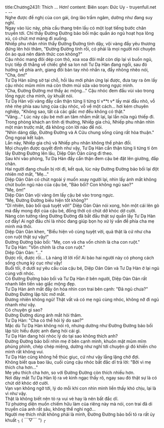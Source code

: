 title:Chương2431: Thích ... Hơn!
content:
Biên soạn: Đức Uy - truyenfull.net<br>- --<br>Nghe được đề nghị của con gái, ông lão trầm ngâm, dường như đang suy nghĩ.<br>Ngay vào lúc này, phía cầu thang trên lầu có một loạt tiếng bước chân truyền tới. Chỉ thấy Đường Đường bảo bối mặc quần áo ngủ hoạt họa lông xù, có chút mơ màng đi xuống.<br>Nhiếp phu nhân nhìn thấy Đường Đường tỉnh dậy, vội vàng đầy yêu thương đứng lên hỏi thăm, "Đường Đường tỉnh rồi, có phải là mọi người nói chuyện ồn ào quá nên đánh thức con không?"<br>Cậu nhóc mang đôi dép con thỏ, xoa xoa đôi mắt còn díp lại vì buồn ngủ, trực tiếp đi thẳng về chiếc ghế sa lon nơi Tư Dạ Hàn đang ngồi, sau đó hướng về phía anh, giang đôi bàn tay nhỏ nhắn ra, đầy nhõng nhẽo nói, "Cha, ôm!"<br>Tư Dạ Hàn sững sờ tại chỗ, hồi lâu mới phản ứng lại được, đưa tay ra ôm lấy cậu nhóc mũm mĩm má còn thơm mùi sữa vào trong ngực mình.<br>"Cha, Đường Đường mơ thấy ác mộng..." Cậu nhóc đem đầu vùi vào trong lồng ngực cha mình, ủy khuất nói.<br>Tư Dạ Hàn vội vàng đầy cẩn thận từng li từng tí v**t v* lấy mái đầu nhỏ, vỗ nhè nhẹ phía sau lưng của cậu nhóc, vỗ về một cách... hơi kém chuyên nghiệp, "Không sao, tất cả các giấc mơ đều không có thật."<br>"Vâng..." Lúc này cậu bé mới an tâm nhắm mắt lại, lại lần nữa ngủ thiếp đi.<br>Trong phòng khách an tĩnh dị thường, Nhiếp gia chủ, Nhiếp phu nhân nhìn một màn trước mắt, đã không còn lời nào để nói.<br>"Nhìn dáng dấp, Đường Đường và A Cửu chung sống cũng rất hòa thuận." Ông ngoại kết luận.<br>Lần này, Nhiếp gia chủ và Nhiếp phu nhân không thể phản đối.<br>Mọi chuyện được quyết định như vậy, Tư Dạ Hàn cẩn thận từng li từng tí ôm lấy Đường Đường lên lầu, Diệp Oản Oản cũng đi theo.<br>Sau khi vào phòng, Tư Dạ Hàn đầy cẩn thận đem cậu bé đặt lên giường, đắp chăn.<br>Hai người đang chuẩn bị rời đi, kết quả, lúc này Đường Đường bảo bối lại đột nhiên mở mắt, "Mẹ..."<br>Diệp Oản Oản có chút ngoài ý muốn xoay người lại, nhìn lấy ánh mắt không chút buồn ngủ nào của cậu bé, "Bảo bối? Con không ngủ sao?"<br>"Mẹ, ôm!"<br>Diệp Oản Oản vội vàng ôm lấy cậu bé vào trong ngực.<br>"Mẹ, Đường Đường biểu hiện tốt không?"<br>"Dĩ nhiên, bảo bối quá tuyệt vời!" Diệp Oản Oản nói xong, hôn một cái lên gò má đầy mong đợi của cậu bé, đồng thời có chút dở khóc dở cười.<br>Nàng còn tưởng rằng Đường Đường đã bắt đầu thật sự quấn lấy Tư Dạ Hàn cơ đấy! Ai ngờ đâu chỉ là nhóc đang giúp bọn họ xử lý vấn đề phía cha mẹ mình mà thôi.<br>Diệp Oản Oản khen, "Biểu hiện vô cùng tuyệt vời, quả thật là cứ như cha con ruột thật sự vậy!"<br>Đường Đường bảo bối: "Mẹ, con và cha vốn chính là cha con ruột."<br>Tư Dạ Hàn: "Vốn chính là cha con ruột."<br>Diệp Oản Oản: "..."<br>Được rồi, được rồi... Là nàng lỡ lời rồi! Ai bảo hai người này có phong cách sống chung kỳ cục như vậy!<br>Buổi tối, ở dưới sự yêu cầu của cậu bé, Diệp Oản Oản và Tư Dạ Hàn ở lại ngủ cùng với nhóc.<br>Có Đường Đường bảo bối và Tư Dạ Hàn ở bên người, Diệp Oản Oản rất nhanh liền tiến vào giấc mộng đẹp.<br>Tư Dạ Hàn ánh mắt đầy ôn hòa nhìn con trai bên cạnh: "Đã ngủ chưa?"<br>Đường Đường lập tức mở mắt.<br>Đương nhiên không ngủ! Thật vất vả có mẹ ngủ cùng nhóc, không nỡ đi ngủ nhanh như vậy.<br>Có chuyện gì sao?<br>Đường Đường dùng ánh mắt hỏi thăm.<br>Tư Dạ Hàn: "Cha có thể hỏi lý do sao?"<br>Mặc dù Tư Dạ Hàn không nói rõ, nhưng dường như Đường Đường bảo bối lập tức hiểu được anh đang hỏi cái gì.<br>Tư Dạ Hàn đang hỏi nhóc lý do tại sao không thích anh?<br>Đường Đường bảo bối nhìn mẹ ở bên cạnh mình, khuôn mặt mũm mĩm phúng phính, chép chép miệng, dường như nghĩ tới chuyện gì đó khiến cho mình rất không vui.<br>Tư Dạ Hàn cũng không hề thúc giục, cứ như vậy lẳng lặng chờ đợi.<br>Không biết qua bao lâu, cuối cùng cậu nhóc bất đắc dĩ trả lời: "Bởi vì mẹ thích cha hơn..."<br>Mẹ yêu thích cha hơn, so với Đường Đường còn thích nhiều hơn.<br>Nơi đáy mắt Tư Dạ Hàn lộ ra vẻ kinh ngạc thấy rõ, ngay sau đó thật sự là có chút dở khóc dở cười.<br>Vạn vạn không ngờ tới, lý do mỗi khi con nhìn mình liền thấy khó chịu, lại là vì như vậy.<br>Thật là không biết nên tỏ ra vui vẻ hay là nên bất đắc dĩ.<br>Từ phương diện muốn chiếm hữu làm của riêng này mà nói, con trai đã di truyền của anh rất sâu, không thể nghi ngờ...<br>Người mẹ thích nhất không phải là mình, Đường Đường bảo bối tỏ ra rất ủy khuất ╮ ( ￣▽￣ ") ╭